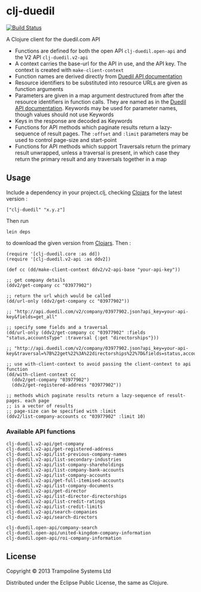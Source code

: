 # clj-duedil

[![Build Status](https://secure.travis-ci.org/trampoline/clj-duedil.png)](http://travis-ci.org/trampoline/clj-duedil)

A Clojure client for the duedil.com API

* Functions are defined for both the open API `clj-duedil.open-api` and the V2 API `clj-duedil.v2-api`
* A context carries the base-url for the API in use, and the API key. The context is created with `make-client-context`
* Function names are derived directly from [Duedil API documentation](http://developer.duedil.com/io-docs)
* Resource identifiers to be substituted into resource URLs are given as function arguments
* Parameters are given in a map argument destructured from after the resource identifiers in function calls.
  They are named as in the [Duedil API documentation](http://developer.duedil.com/io-docs). Keywords
  may be used for parameter names, though values should not use Keywords
* Keys in the response are decoded as Keywords
* Functions for API methods which paginate results return a lazy-sequence of result pages. The `:offset` and `:limit` parameters may be used to control page-size and start-point
* Functions for API methods which support Traversals return the primary result unwrapped, unless a traversal is present, in which case they return the primary result and any traversals together in a map

## Usage

Include a dependency in your project.clj, checking [Clojars](https://clojars.org/clj-duedil) for the latest version :

    ["clj-duedil" "x.y.z"]

Then run

    lein deps

to download the given version from [Clojars](https://clojars.org/clj-duedil). Then :

    (require '[clj-duedil.core :as dd])
    (require '[clj-duedil.v2-api :as ddv2])

    (def cc (dd/make-client-context ddv2/v2-api-base "your-api-key"))

    ;; get company details
    (ddv2/get-company cc "03977902")

    ;; return the url which would be called
    (dd/url-only (ddv2/get-company cc "03977902"))

    ;; "http://api.duedil.com/v2/company/03977902.json?api_key=your-api-key&fields=get_all"

    ;; specify some fields and a traversal
    (dd/url-only (ddv2/get-company cc "03977902" :fields "status,accountsType" :traversal {:get "directorships"}))

    ;; "http://api.duedil.com/v2/company/03977902.json?api_key=your-api-key&traversal=%7B%22get%22%3A%22directorships%22%7D&fields=status,accountsType"

    ;; use with-client-context to avoid passing the client-context to api function
    (dd/with-client-context cc
      (ddv2/get-company "03977902")
      (ddv2/get-registered-address "03977902"))

    ;; methods which paginate results return a lazy-sequence of result-pages. each page
    ;; is a vector of results
    ;; page-size can be specified with :limit
    (ddv2/list-company-accounts cc "03977902" :limit 10)

### Available API functions

    clj-duedil.v2-api/get-company
    clj-duedil.v2-api/get-registered-address
    clj-duedil.v2-api/list-previous-company-names
    clj-duedil.v2-api/list-secondary-industries
    clj-duedil.v2-api/list-company-shareholdings
    clj-duedil.v2-api/list-company-bank-accounts
    clj-duedil.v2-api/list-company-accounts
    clj-duedil.v2-api/get-full-itemised-accounts
    clj-duedil.v2-api/list-company-documents
    clj-duedil.v2-api/get-director
    clj-duedil.v2-api/list-director-directorships
    clj-duedil.v2-api/list-credit-ratings
    clj-duedil.v2-api/list-credit-limits
    clj-duedil.v2-api/search-companies
    clj-duedil.v2-api/search-directors

    clj-duedil.open-api/company-search
    clj-duedil.open-api/united-kingdom-company-information
    clj-duedil.open-api/roi-company-information

## License

Copyright © 2013 Trampoline Systems Ltd

Distributed under the Eclipse Public License, the same as Clojure.
